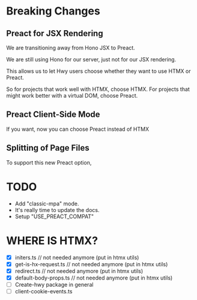 # Breaking Changes

## Preact for JSX Rendering

We are transitioning away from Hono JSX to Preact.

We are still using Hono for our server, just not for our JSX rendering.

This allows us to let Hwy users choose whether they want to use HTMX or Preact.

So for projects that work well with HTMX, choose HTMX. For projects that might
work better with a virtual DOM, choose Preact.

## Preact Client-Side Mode

If you want, now you can choose Preact instead of HTMX

## Splitting of Page Files

To support this new Preact option,

######

# TODO

- Add "classic-mpa" mode.
- It's really time to update the docs.
- Setup "USE_PREACT_COMPAT"

# WHERE IS HTMX?

- [x] initers.ts // not needed anymore (put in htmx utils)
- [x] get-is-hx-request.ts // not needed anymore (put in htmx utils)
- [x] redirect.ts // not needed anymore (put in htmx utils)
- [x] default-body-props.ts // not needed anymore (put in htmx utils)
- [ ] Create-hwy package in general
- [ ] client-cookie-events.ts
